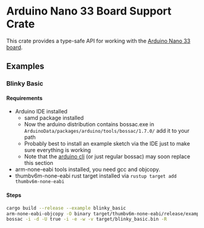 # Arduino Nano 33 Board Support Crate

This crate provides a type-safe API for working with the [Arduino Nano 33  board](https://store.arduino.cc/arduino-nano-33-iot).

## Examples
### Blinky Basic
#### Requirements
 - Arduino IDE installed
    - samd package installed
    - Now the arduino distribution contains bossac.exe in `ArduinoData/packages/arduino/tools/bossac/1.7.0/` add it to your path
    - Probably best to install an example sketch via the IDE just to make sure everything is working
    - Note that the [arduino cli](https://github.com/arduino/arduino-cli) (or just regular bossac) may soon replace this section
 - arm-none-eabi tools installed, you need gcc and objcopy.
 - thumbv6m-none-eabi rust target installed via `rustup target add thumbv6m-none-eabi`

#### Steps
```bash
cargo build --release --example blinky_basic
arm-none-eabi-objcopy -O binary target/thumbv6m-none-eabi/release/examples/blinky_basic target/blinky_basic.bin
bossac -i -d -U true -i -e -w -v target/blinky_basic.bin -R
```
